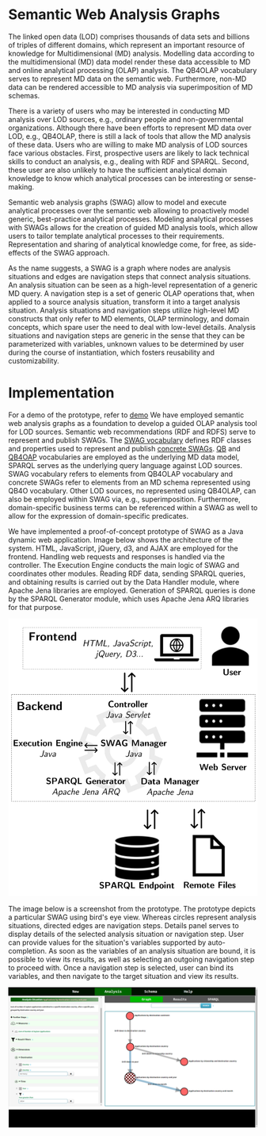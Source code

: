 # Semantic Web Analysis Graphs

The linked open data (LOD) comprises thousands of data sets and billions of triples of different domains, which represent an important resource of knowledge for Multidimensional (MD) analysis.
Modelling data according to the multidimensional (MD) data model render these data accessible to MD and online analytical processing (OLAP) analysis.
The QB4OLAP vocabulary serves to represent MD data on the semantic web.
Furthermore, non-MD data can be rendered accessible to MD analysis via superimposition of MD schemas.

There is a variety of users who may be interested in conducting MD analysis over LOD sources, e.g., ordinary people and non-governmental organizations.
Although there have been efforts to represent MD data over LOD, e.g., QB4OLAP, there is still a lack of tools that allow the MD analysis of these data.
Users who are willing to make MD analysis of LOD sources face various obstacles.
First, prospective users are likely to lack technical skills to conduct an analysis, e.g., dealing with RDF and SPARQL.
Second, these user are also unlikely to have the sufficient analytical domain knowledge to know which analytical processes can be interesting or sense-making.

Semantic web analysis graphs (SWAG) allow to model and execute analytical processes over the semantic web allowing to proactively model generic, best-practice analytical processes. 
Modeling analytical processes with SWAGs allows for the creation of guided MD analysis tools, which allow users to tailor template analytical processes to their requirements.
Representation and sharing of analytical knowledge come, for free, as side-effects of the SWAG approach.

As the name suggests, a SWAG is a graph where nodes are analysis situations and edges are navigation steps that connect analysis situations.
An analysis situation can be seen as a high-level representation of a generic MD query.
A navigation step is a set of generic OLAP operations that, when applied to a source analysis situation, transform it into a target analysis situation.
Analysis situations and navigation steps utilize high-level MD constructs that only refer to MD elements, OLAP terminology, and domain concepts, which spare user the need to deal with low-level details.
Analysis situations and navigation steps are generic in the sense that they can be parameterized with variables, unknown values to be determined by user during the course of instantiation, which fosters reusability and customizability.

# Implementation

For a demo of the prototype, refer to [demo](demo.md)
We have employed semantic web analysis graphs as a foundation to develop a guided OLAP analysis tool for LOD sources.
Semantic web recommendations (RDF and RDFS) serve to represent and publish SWAGs.
The [SWAG vocabulary](https://raw.githubusercontent.com/swag-bi/swag/master/src/main/webapp/WEB-INF/resources/AG.ttl) defines RDF classes and properties used to represent and publish [concrete SWAGs](https://github.com/swag-bi/swag/blob/master/src/main/webapp/WEB-INF/resources/Uploaded/AGs/eurostat_AG_AMCIS2021.ttl).
[QB](https://raw.githubusercontent.com/UKGovLD/publishing-statistical-data/master/specs/src/main/vocab/cube.ttl) and [QB4OAP](https://github.com/lorenae/qb4olap/blob/master/rdf/qb4olap.ttl) vocabularies are employed as the underlying MD data model, SPARQL serves as the underlying query language against LOD sources.
SWAG vocabulary refers to elements from QB4OLAP vocabulary and concrete SWAGs refer to elements from an MD schema represented using QB4O vocabulary.
Other LOD sources, no represented using QB4OLAP, can also be employed within SWAG via, e.g., superimposition.
Furthermore, domain-specific business terms can be referenced within a SWAG as well to allow for the expression of domain-specific predicates.

We have implemented a proof-of-concept prototype of SWAG as a Java dynamic web application.
Image below shows the architecture of the system.
HTML, JavaScript, jQuery, d3, and AJAX are employed for the frontend.
Handling web requests and responses is handled via the controller.
The Execution Engine conducts the main logic of SWAG and coordinates other modules.
Reading RDF data, sending SPARQL queries, and obtaining results is carried out by the Data Handler module, where Apache Jena libraries are employed.
Generation of SPARQL queries is done by the SPARQL Generator module, which uses Apache Jena ARQ libraries for that purpose.

![Architecture](img/arch.png)

The image below is a screenshot from the prototype.
The prototype depicts a particular SWAG using bird's eye view.
Whereas circles represent analysis situations, directed edges are navigation steps.
Details panel serves to display details of the selected analysis situation or navigation step.
User can provide values for the situation's variables supported by auto-completion.
As soon as the variables of an analysis situation are bound, it is possible to view its results, as well as selecting an outgoing navigation step to proceed with.
Once a navigation step is selected, user can bind its variables, and then navigate to the target situation and view its results.

![Screenshot](img/prot.png)